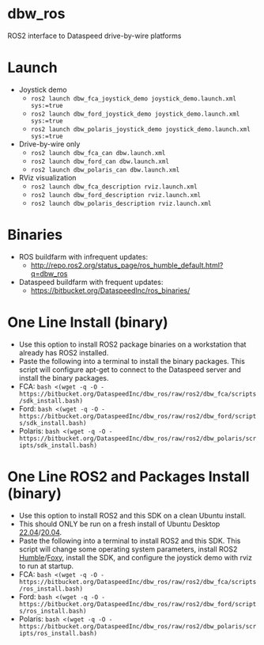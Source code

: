 # dbw_ros
ROS2 interface to Dataspeed drive-by-wire platforms

# Launch

* Joystick demo
    * `ros2 launch dbw_fca_joystick_demo joystick_demo.launch.xml sys:=true`
    * `ros2 launch dbw_ford_joystick_demo joystick_demo.launch.xml sys:=true`
    * `ros2 launch dbw_polaris_joystick_demo joystick_demo.launch.xml sys:=true`
* Drive-by-wire only
    * `ros2 launch dbw_fca_can dbw.launch.xml`
    * `ros2 launch dbw_ford_can dbw.launch.xml`
    * `ros2 launch dbw_polaris_can dbw.launch.xml`
* RViz visualization
    * `ros2 launch dbw_fca_description rviz.launch.xml`
    * `ros2 launch dbw_ford_description rviz.launch.xml`
    * `ros2 launch dbw_polaris_description rviz.launch.xml`

# Binaries

* ROS buildfarm with infrequent updates:
    * http://repo.ros2.org/status_page/ros_humble_default.html?q=dbw_ros
* Dataspeed buildfarm with frequent updates:
    * https://bitbucket.org/DataspeedInc/ros_binaries/

# One Line Install (binary)

* Use this option to install ROS2 package binaries on a workstation that already has ROS2 installed.
* Paste the following into a terminal to install the binary packages. This script will configure apt-get to connect to the Dataspeed server and install the binary packages.
* FCA:     ```bash <(wget -q -O - https://bitbucket.org/DataspeedInc/dbw_ros/raw/ros2/dbw_fca/scripts/sdk_install.bash)```
* Ford:    ```bash <(wget -q -O - https://bitbucket.org/DataspeedInc/dbw_ros/raw/ros2/dbw_ford/scripts/sdk_install.bash)```
* Polaris: ```bash <(wget -q -O - https://bitbucket.org/DataspeedInc/dbw_ros/raw/ros2/dbw_polaris/scripts/sdk_install.bash)```

# One Line ROS2 and Packages Install (binary)

* Use this option to install ROS2 and this SDK on a clean Ubuntu install.
* This should ONLY be run on a fresh install of Ubuntu Desktop [22.04](http://releases.ubuntu.com/22.04/)/[20.04](http://releases.ubuntu.com/20.04/).
* Paste the following into a terminal to install ROS2 and this SDK. This script will change some operating system parameters, install ROS2 [Humble](https://docs.ros.org/en/humble/Installation/Ubuntu-Install-Debians.html)/[Foxy](https://docs.ros.org/en/foxy/Installation/Ubuntu-Install-Debians.html), install the SDK, and configure the joystick demo with rviz to run at startup.
* FCA:     ```bash <(wget -q -O - https://bitbucket.org/DataspeedInc/dbw_ros/raw/ros2/dbw_fca/scripts/ros_install.bash)```
* Ford:    ```bash <(wget -q -O - https://bitbucket.org/DataspeedInc/dbw_ros/raw/ros2/dbw_ford/scripts/ros_install.bash)```
* Polaris: ```bash <(wget -q -O - https://bitbucket.org/DataspeedInc/dbw_ros/raw/ros2/dbw_polaris/scripts/ros_install.bash)```
